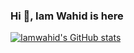 ### Hi 👋, Iam Wahid is here
[![Iamwahid's GitHub stats](https://github-readme-stats.vercel.app/api?username=iamwahid)](https://github.com/anuraghazra/github-readme-stats)


<!-- **iamwahid/iamwahid** is a ✨ _special_ ✨ repository because its `README.md` (this file) appears on your GitHub profile.

Here are some ideas to get you started:

- 🔭 I’m currently working on ...
- 🌱 I’m currently learning ...
- 👯 I’m looking to collaborate on ...
- 🤔 I’m looking for help with ...
- 💬 Ask me about ...
- 📫 How to reach me: ...
- 😄 Pronouns: ...
- ⚡ Fun fact: ...
-->
